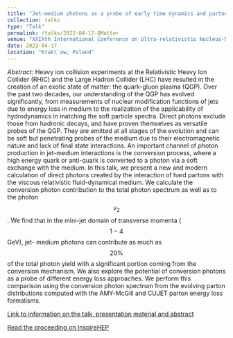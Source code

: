 ```yaml
---
title: "Jet-medium photons as a probe of early time dynamics and parton energy loss mechanisms"
collection: talks
type: "Talk"
permalink: /talks/2022-04-17-QMatter
venue: "XXIXth International Conference on Ultra-relativistic Nucleus-Nucleus Collisions"
date: 2022-04-17
location: "Krak\`ow, Poland"
---
```


_Abstract_: Heavy ion collision experiments at the Relativistic Heavy Ion Collider (RHIC) and the Large Hadron Collider (LHC) have resulted in the creation of an exotic state of matter: the quark-gluon plasma (QGP). Over the past two decades, our understanding of the QGP has evolved significantly, from measurements of nuclear modification functions of jets due to energy loss in medium to the realization of the applicability of hydrodynamics in matching the soft particle spectra. Direct photons exclude those from hadronic decays, and have proven themselves as versatile probes of the QGP. They are emitted at all stages of the evolution and can be soft but penetrating probes of the medium due to their electromagnetic nature and lack of final state interactions. An important channel of photon production in jet-medium interactions is the conversion process, where a high energy quark or anti-quark is converted to a photon via a soft exchange with the medium. In this talk, we present a new and modern calculation of direct photons created by the interaction of hard partons with the viscous relativistic fluid-dynamical medium. We calculate the conversion photon contribution to the total photon spectrum as well as to the photon $$v_2$$. We find that in the mini-jet domain of transverse momenta ($$1-4$$ GeV), jet- medium photons can contribute as much as $$20\%$$ of the total photon yield with a significant portion coming from the conversion mechanism. We also explore the potential of conversion photons as a probe of different energy loss approaches. We perform this comparison using the conversion photon spectrum from the evolving parton distributions computed with the AMY-McGill and CUJET parton energy loss formalisms.

[Link to information on the talk, presentation material and abstract](https://indico.cern.ch/event/895086/contributions/4705762/)

[Read the proceeding on InspireHEP](https://inspirehep.net/literature/2126028)
